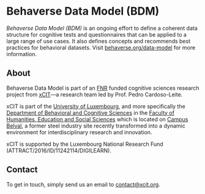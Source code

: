 # Behaverse Data Model (BDM)

*Behaverse Data Model (BDM)* is an ongoing effort to define a coherent data structure for cognitive tests and questionnaires that can be applied to a large range of use cases. It also defines concepts and recommends best practices for behavioral datasets. Visit [behaverse.org/data-model](https://behaverse.org/data-model) for more information.



## About
Behaverse Data Model is part of an [FNR](https://www.fnr.lu/) funded cognitive sciences research project from [xCIT](https://xcit.org/)—a research team led by Prof. Pedro Cardoso-Leite.

xCIT is part of the [University of Luxembourg](https://wwwen.uni.lu/), and more specifically the [Department of Behavioral and Cognitive Sciences](https://humanities.uni.lu/behavioural-cognitive-sciences) in the [Faculty of Humanities, Education and Social Sciences](https://wwwen.uni.lu/fhse) which is located on [Campus Belval](https://www.belval.lu/en), a former steel industry site recently transformed into a dynamic environment for interdisciplinary research and innovation.

xCIT is supported by the Luxembourg National Research Fund
(ATTRACT/2016/ID/11242114/DIGILEARN).

## Contact

To get in touch, simply send us an email to [contact@xcit.org](mailto:contact@xcit.org).
